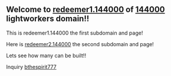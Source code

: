 ## Welcome to [redeemer1.144000](http://redeemer1.144000/) of [144000](http://redeemers.144000/) lightworkers domain!!

This is redeemer1.144000 the first subdomain and page!

Here is [redeemer2.144000](http://redeemer2.144000/) the second subdomain and page!

Lets see how many can be built!!

Inquiry [bthespirit777](https://proton.me/)
